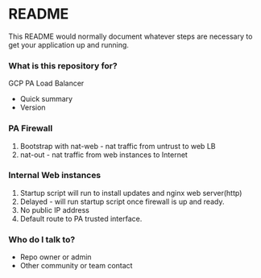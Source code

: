 # README #

This README would normally document whatever steps are necessary to get your application up and running.

### What is this repository for? ###
GCP PA Load Balancer

* Quick summary
* Version

### PA Firewall ###
1. Bootstrap with nat-web - nat traffic from untrust to web LB
2. nat-out - nat traffic from web instances to Internet 


### Internal Web instances ###
1. Startup script will run to install updates and nginx web server(http)
2. Delayed - will run startup script once firewall is up and ready.
3. No public IP address
4. Default route to PA trusted interface.

### Who do I talk to? ###

* Repo owner or admin
* Other community or team contact